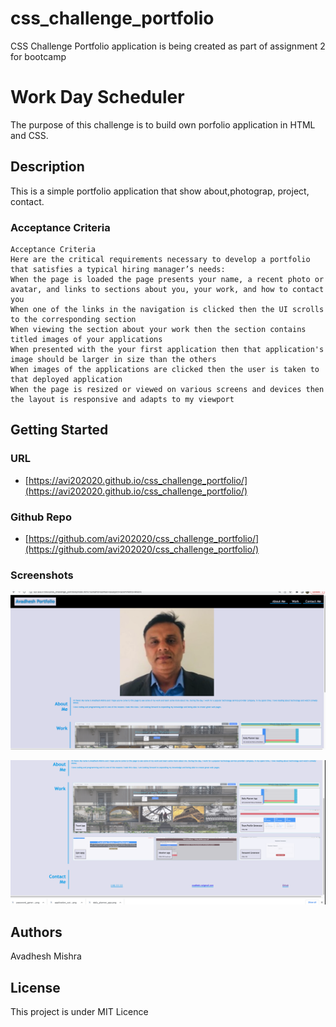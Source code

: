 # css_challenge_portfolio
CSS Challenge  Portfolio application is being created as part of assignment 2 for bootcamp
# Work Day Scheduler

The purpose of this challenge is to build  own porfolio application in HTML and CSS.

## Description

This is a simple portfolio application that show  about,photograp, project, contact.



### Acceptance Criteria

```
Acceptance Criteria
Here are the critical requirements necessary to develop a portfolio that satisfies a typical hiring manager’s needs:
When the page is loaded the page presents your name, a recent photo or avatar, and links to sections about you, your work, and how to contact you
When one of the links in the navigation is clicked then the UI scrolls to the corresponding section
When viewing the section about your work then the section contains titled images of your applications
When presented with the your first application then that application's image should be larger in size than the others
When images of the applications are clicked then the user is taken to that deployed application
When the page is resized or viewed on various screens and devices then the layout is responsive and adapts to my viewport
```

## Getting Started

### URL

- [https://avi202020.github.io/css_challenge_portfolio/](https://avi202020.github.io/css_challenge_portfolio/)

### Github Repo

- [https://github.com/avi202020/css_challenge_portfolio/](https://github.com/avi202020/css_challenge_portfolio/)



### Screenshots

![Screenshot](https://github.com/avi202020/css_challenge_portfolio/blob/main/assets/images/css_challenge_portfolio.png/)

![Screenshot2](https://github.com/avi202020/css_challenge_portfolio/blob/main/assets/images/css_challenge_portfolio2.png/)

## Authors

Avadhesh Mishra


## License

This project is under MIT Licence